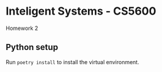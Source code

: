 # Inteligent Systems - CS5600 
Homework 2

## Python setup
Run `poetry install` to install the virtual environment.